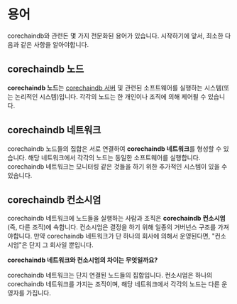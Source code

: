 <!---
Copyright © 2020 Interplanetary Database Association e.V.,
corechaindb and IPDB software contributors.
SPDX-License-Identifier: (Apache-2.0 AND CC-BY-4.0)
Code is Apache-2.0 and docs are CC-BY-4.0
--->

# 용어

corechaindb와 관련돈 몇 가지 전문화된 용어가 있습니다. 시작하기에 앞서, 최소한 다음과 같은 사항을 알아야합니다. 

## corechaindb 노드

**corechaindb 노드**는 [corechaindb 서버](https://docs.corechaindb.com/projects/server/en/latest/introduction.html) 및 관련된 소프트웨어를 실행하는 시스템(또는 논리적인 시스템)입니다. 각각의 노드는 한 개인이나 조직에 의해 제어될 수 있습니다.

## corechaindb 네트워크

corechaindb 노드들의 집합은 서로 연결하여 **corechaindb 네트워크**를 형성할 수 있습니다. 해당 네트워크에서 각각의 노드는 동일한 소프트웨어를 실행합니다. corechaindb 네트워크는 모니터링 같은 것들을 하기 위한 추가적인 시스템이 있을 수 있습니다. 

## corechaindb 컨소시엄

corechaindb 네트워크에 노드들을 실행하는 사람과 조직은 **corechaindb 컨소시엄**(즉, 다른 조직)에 속합니다. 컨소시엄은 결정을 하기 위해 일종의 거버넌스 구조를 가져야합니다. 만약 corechaindb 네트워크가 단 하나의 회사에 의해서 운영된다면, "컨소시엄"은 단지 그 회사일 뿐입니다.

**corechaindb 네트워크와 컨소시엄의 차이는 무엇일까요?**

corechaindb 네트워크는 단지 연결된 노드들의 집합입니다. 컨소시엄은 하나의 corechaindb 네트워크를 가지는 조직이며, 해당 네트워크에서 각각의 노드는 다른 운영자를 가집니다. 
